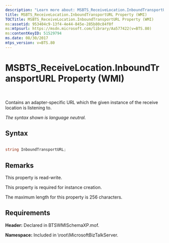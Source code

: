 ```yaml
---
description: "Learn more about: MSBTS_ReceiveLocation.InboundTransportURL Property (WMI)"
title: MSBTS_ReceiveLocation.InboundTransportURL Property (WMI)
TOCTitle: MSBTS_ReceiveLocation.InboundTransportURL Property (WMI)
ms:assetid: 953404c9-13f4-4e44-845e-285b80c84f0f
ms:mtpsurl: https://msdn.microsoft.com/library/Aa577422(v=BTS.80)
ms:contentKeyID: 51529794
ms.date: 08/30/2017
mtps_version: v=BTS.80
---
```


# MSBTS\_ReceiveLocation.InboundTransportURL Property (WMI)

 

Contains an adapter-specific URL which the given instance of the receive location is listening to.

*The syntax shown is language neutral.*

## Syntax

```C#
  
string InboundTransportURL;  
```

## Remarks

This property is read-write.

This property is required for instance creation.

The maximum length for this property is 256 characters.

## Requirements

**Header:** Declared in BTSWMISchemaXP.mof.

**Namespace:** Included in \\root\\MicrosoftBizTalkServer.

